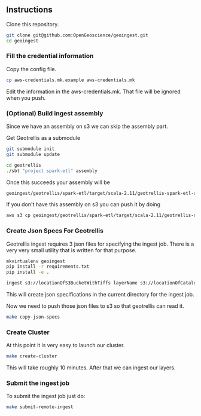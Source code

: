 ## Instructions

Clone this repository.

```bash
git clone git@github.com:OpenGeoscience/geoingest.git
cd geoingest
```
### Fill the credential information

Copy the config file.
```sh
cp aws-credentials.mk.example aws-credentials.mk
```
Edit the information in the aws-credentials.mk. That file will be ignored when you push.

### (Optional) Build ingest assembly 
Since we have an assembly on s3 we can skip the assembly part. 

Get Geotrellis as a submodule
```bash
git submodule init
git submodule update
```

```bash
cd geotrellis
./sbt "project spark-etl" assembly
```

Once this succeeds your assembly will be
```bash
geoingest/geotrellis/spark-etl/target/scala-2.11/geotrellis-spark-etl-assembly-1.1.0-SNAPSHOT.jar
```

If you don't have this assembly on s3 you can push it by doing
```bash
aws s3 cp geoingest/geotrellis/spark-etl/target/scala-2.11/geotrellis-spark-etl-assembly-1.1.0-SNAPSHOT.jar s3://my-bucket/
```

### Create Json Specs For Geotrellis

Geotrellis ingest requires 3 json files for specifying the ingest job.
There is a very very small utility that is written for that purpose. 

```bash
mkvirtualenv geoingest
pip install -r requirements.txt
pip install -e .
```

```bash
ingest s3://locationOfS3BucketWithTiffs layerName s3://locationOfCatalog
```

This will create json specifications in the current directory for the ingest job.

Now we need to push those json files to s3 so that geotrellis can read it.
```bash
make copy-json-specs
```

### Create Cluster

At this point it is very easy to launch our cluster. 

```bash
make create-cluster
```

This will take roughly 10 minutes. After that we can ingest our layers.

### Submit the ingest job

To submit the ingest job just do:
```sh
make submit-remote-ingest
```
